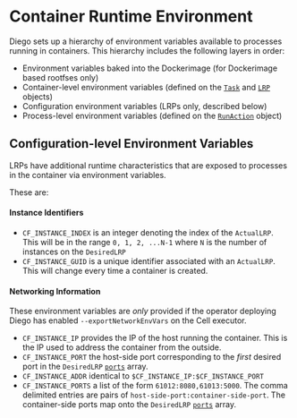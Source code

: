 # Container Runtime Environment

Diego sets up a hierarchy of environment variables available to processes running in containers.  This hierarchy includes the following layers in order:

- Environment variables baked into the Dockerimage (for Dockerimage based rootfses only)
- Container-level environment variables (defined on the [`Task`](tasks.md#env) and [`LRP`](lrps.md#env) objects)
- Configuration environment variables (LRPs only, described below)
- Process-level environment variables (defined on the [`RunAction`](actions.md#runaction) object)

## Configuration-level Environment Variables

LRPs have additional runtime characteristics that are exposed to processes in the container via environment variables.

These are:

#### Instance Identifiers

- `CF_INSTANCE_INDEX` is an integer denoting the index of the `ActualLRP`.  This will be in the range `0, 1, 2, ...N-1` where `N` is the number of instances on the `DesiredLRP`
- `CF_INSTANCE_GUID` is a unique identifier associated with an `ActualLRP`.  This will change every time a container is created.

#### Networking Information

These environment variables are *only* provided if the operator deploying Diego has enabled `--exportNetworkEnvVars` on the Cell executor.

- `CF_INSTANCE_IP` provides the IP of the host running the container.  This is the IP used to address the container from the outside.
- `CF_INSTANCE_PORT` the host-side port corresponding to the *first* desired port in the `DesiredLRP` [`ports`](lrps.md#ports) array.
- `CF_INSTANCE_ADDR` identical to `$CF_INSTANCE_IP:$CF_INSTANCE_PORT`
- `CF_INSTANCE_PORTS` a list of the form `61012:8080,61013:5000`.  The comma delimited entries are pairs of `host-side-port:container-side-port`.  The container-side ports map onto the `DesiredLRP` [`ports`](lrps.md#ports) array.